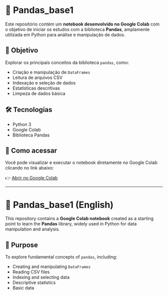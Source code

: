 # 📘 Pandas_base1

Este repositório contém um **notebook desenvolvido no Google Colab** com o objetivo de iniciar os estudos com a biblioteca **Pandas**, amplamente utilizada em Python para análise e manipulação de dados.

## 📌 Objetivo

Explorar os principais conceitos da biblioteca `pandas`, como:

- Criação e manipulação de `DataFrames`
- Leitura de arquivos CSV
- Indexação e seleção de dados
- Estatísticas descritivas
- Limpeza de dados básica

## 🛠️ Tecnologias

- Python 3
- Google Colab
- Biblioteca Pandas

## 🚀 Como acessar

Você pode visualizar e executar o notebook diretamente no Google Colab clicando no link abaixo:

👉 [Abrir no Google Colab](https://colab.research.google.com/github/LiMirella/Pandas_base1/blob/main/Pandas_base1.ipynb)

---

# 📘 Pandas_base1 (English)

This repository contains a **Google Colab notebook** created as a starting point to learn the **Pandas** library, widely used in Python for data manipulation and analysis.

## 📌 Purpose

To explore fundamental concepts of `pandas`, including:

- Creating and manipulating `DataFrames`
- Reading CSV files
- Indexing and selecting data
- Descriptive statistics
- Basic data
